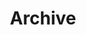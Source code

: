 ---
title: "Archive"
description: "All the papers, courses on this website--listed in reverse-chronological order."
layout: "archives"
---